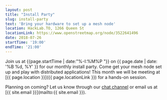 ```yaml
---
layout: post
title: "Install Party"
slug: install-party
text: 'Bring your hardware to set up a mesh node'
location: HackLab.TO, 1266 Queen St
locationLink: https://www.openstreetmap.org/node/3522641496
date: 2018-07-26
startTime: '19:00'
endTime: '21:00'
---
```


Join us at {{page.startTime | date:"%-I:%M%P "}} on {{ page.date | date: '%B %d, %Y' }} for our monthly install party. Come get your mesh node set up and play with distributed applications! This month we will be meeting at [{{ page.location }}]({{ page.locationLink }}) for a hands-on session.

Planning on coming? Let us know through our [chat channel](https://chat.tomesh.net/#/room/#tomesh:tomesh.net) or email us at [{{ site.email }}](mailto:{{ site.email }}).
